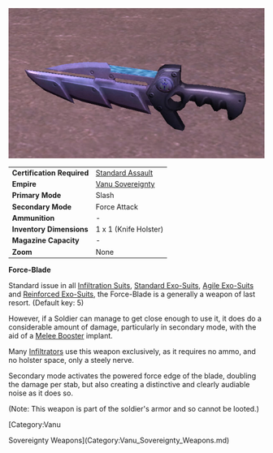 ![](../images/Forceblade.jpg "Forceblade.jpg")

|                            |                                                           |
| -------------------------- | --------------------------------------------------------- |
| **Certification Required** | [Standard Assault](../certifications/Standard_Assault.md) |
| **Empire**                 | [Vanu Sovereignty](../etc/Vanu_Sovereignty.md)            |
| **Primary Mode**           | Slash                                                     |
| **Secondary Mode**         | Force Attack                                              |
| **Ammunition**             | \-                                                        |
| **Inventory Dimensions**   | 1 x 1 (Knife Holster)                                     |
| **Magazine Capacity**      | \-                                                        |
| **Zoom**                   | None                                                      |

**Force-Blade**

Standard issue in all [Infiltration
Suits](../items/Infiltration_Suit.md), [Standard
Exo-Suits](../armor/Standard_Exo-Suit.md), [Agile
Exo-Suits](../armor/Agile_Exo-Suit.md) and [Reinforced
Exo-Suits](../armor/Reinforced_Exo-Suit.md), the Force-Blade is a
generally a weapon of last resort. (Default key: 5)

However, if a Soldier can manage to get close enough to use it, it does
do a considerable amount of damage, particularly in secondary mode, with
the aid of a [Melee Booster](../implants/Melee_Booster.md) implant.

Many [Infiltrators](Infiltrator.md) use this weapon exclusively,
as it requires no ammo, and no holster space, only a steely nerve.

Secondary mode activates the powered force edge of the blade, doubling
the damage per stab, but also creating a distinctive and clearly
audiable noise as it does so.

(Note: This weapon is part of the soldier's armor and so cannot be
looted.)

<!--[Category:Game Items](Category:Game_Items.md)-->
<!--[Category:Weapons](Category:Weapons.md)--> [Category:Vanu
Sovereignty Weapons](Category:Vanu_Sovereignty_Weapons.md)
